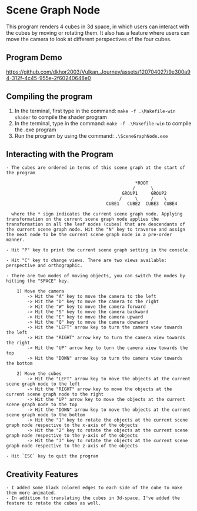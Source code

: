 # Scene Graph Node
This program renders 4 cubes in 3d space, in which users can interact with the cubes by moving or rotating them. It also has a feature where users can move the camera to look at different perspectives of the four cubes. 

## Program Demo
https://github.com/dkhor2003/Vulkan_Journey/assets/120704027/9e300a94-312f-4c45-955e-2f60240648e0 

## Compiling the program
1. In the terminal, first type in the command: `make -f .\Makefile-win shader` to compile the shader program
2. In the terminal, type in the command: `make -f .\Makefile-win` to compile the .exe program
3. Run the program by using the command: `.\SceneGraphNode.exe`

## Interacting with the Program
    - The cubes are ordered in terms of this scene graph at the start of the program
                   
                                                     *ROOT
                                                    /      \
                                                GROUP1     GROUP2
                                               /     \     /    \
                                          CUBE1   CUBE2  CUBE3  CUBE4

      where the * sign indicates the current scene graph node. Applying transformation on the current scene graph node applies the transformation on all the leaf nodes (cubes) that are descendants of the current scene graph node. Hit the "N" key to traverse and assign the next node to be the current scene graph node in a pre-order manner. 

    - Hit "P" key to print the current scene graph setting in the console. 

    - Hit "C" key to change views. There are two views available: perspective and orthographic. 

    - There are two modes of moving objects, you can switch the modes by hitting the "SPACE" key.  

        1) Move the camera
            -> Hit the "A" key to move the camera to the left 
            -> Hit the "D" key to move the camera to the right
            -> Hit the "W" key to move the camera forward 
            -> Hit the "S" key to move the camera backward 
            -> Hit the "E" key to move the camera upward
            -> Hit the "Q" key to move the camera downward 
            -> Hit the "LEFT" arrow key to turn the camera view towards the left
            -> Hit the "RIGHT" arrow key to turn the camera view towards the right
            -> Hit the "UP" arrow key to turn the camera view towards the top
            -> Hit the "DOWN" arrow key to turn the camera view towards the bottom

        2) Move the cubes
            -> Hit the "LEFT" arrow key to move the objects at the current scene graph node to the left
            -> Hit the "RIGHT" arrow key to move the objects at the current scene graph node to the right
            -> Hit the "UP" arrow key to move the objects at the current scene graph node to the top
            -> Hit the "DOWN" arrow key to move the objects at the current scene graph node to the bottom
            -> Hit the "1" key to rotate the objects at the current scene graph node respective to the x-axis of the objects
            -> Hit the "2" key to rotate the objects at the current scene graph node respective to the y-axis of the objects
            -> Hit the "3" key to rotate the objects at the current scene graph node respective to the z-axis of the objects

    - Hit `ESC` key to quit the program

## Creativity Features
    - I added some black colored edges to each side of the cube to make them more animated. 
    - In addition to translating the cubes in 3d-space, I've added the feature to rotate the cubes as well. 
